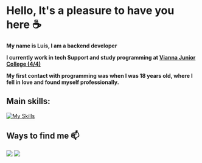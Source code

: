 # Hello, It's a pleasure to have you here ☕

 **My name is Luís, I am a backend developer**

 **I currently work in tech Support and study programming at [Vianna Junior College (4/4)](https://www.vianna.edu.br/analise-e-desenv-de-sistemas/)**

 **My first contact with programming was when I was 18 years old, where I fell in love and found myself professionally.**



## Main skills:

[![My Skills](https://skillicons.dev/icons?i=java,spring,docker,mongodb,mysql&theme=dark)](https://skillicons.dev)



## Ways to find me 📫
<div>
  <a href = "mailto:luishhasantos@gmail.com"><img src="https://img.shields.io/badge/-Gmail-%23333?style=for-the-badge&logo=gmail&logoColor=white" target="_blank"></a>
 <a href="https://www.linkedin.com/in/luis-henrique-santos-08a4b5249/" target="_blank"><img src="https://img.shields.io/badge/-LinkedIn-%230077B5?style=for-the-badge&logo=linkedin&logoColor=white" target="_blank"></a>
</div>


  
